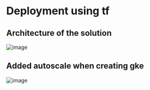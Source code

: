 # Deployment using tf

## Architecture of the solution

![image](https://user-images.githubusercontent.com/26404622/173174401-0ae8994d-90bd-4056-8981-0ac05a130afd.png)


## Added autoscale when creating gke

![image](https://user-images.githubusercontent.com/26404622/172982185-26926dfc-04d1-4c8e-89ef-d751bceb5b6c.png)
